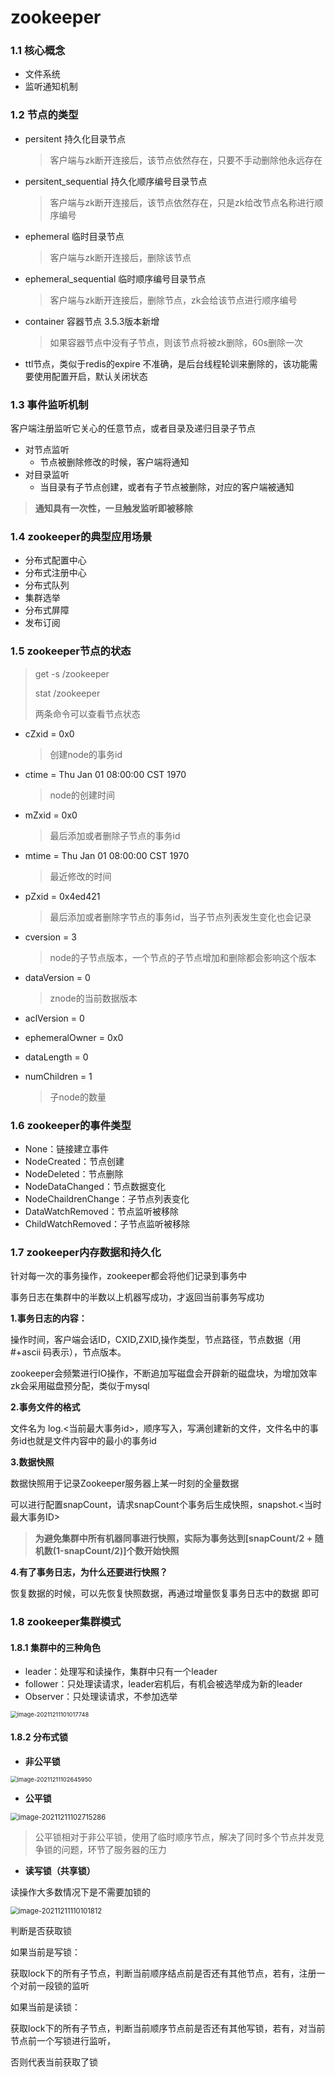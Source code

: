 # zookeeper 

### 1.1 核心概念

+ 文件系统
+ 监听通知机制

### 1.2 节点的类型

+ persitent 持久化目录节点

  > 客户端与zk断开连接后，该节点依然存在，只要不手动删除他永远存在

+ persitent_sequential 持久化顺序编号目录节点

  > 客户端与zk断开连接后，该节点依然存在，只是zk给改节点名称进行顺序编号

+ ephemeral 临时目录节点

  > 客户端与zk断开连接后，删除该节点

+ ephemeral_sequential 临时顺序编号目录节点

  > 客户端与zk断开连接后，删除节点，zk会给该节点进行顺序编号

+ container  容器节点  3.5.3版本新增

  > 如果容器节点中没有子节点，则该节点将被zk删除，60s删除一次

+ ttl节点，类似于redis的expire 不准确，是后台线程轮训来删除的，该功能需要使用配置开启，默认关闭状态

### 1.3 事件监听机制

客户端注册监听它关心的任意节点，或者目录及递归目录子节点

+ 对节点监听
  + 节点被删除修改的时候，客户端将通知
+ 对目录监听
  + 当目录有子节点创建，或者有子节点被删除，对应的客户端被通知

> **通知具有一次性，一旦触发监听即被移除**

### 1.4 zookeeper的典型应用场景

+ 分布式配置中心
+ 分布式注册中心
+ 分布式队列
+ 集群选举
+ 分布式屏障
+ 发布订阅

### 1.5 zookeeper节点的状态

> get -s /zookeeper
>
> stat /zookeeper
>
> 两条命令可以查看节点状态

+ cZxid = 0x0

  > 创建node的事务id

+ ctime = Thu Jan 01 08:00:00 CST 1970

  > node的创建时间

+ mZxid = 0x0

  > 最后添加或者删除子节点的事务id

+ mtime = Thu Jan 01 08:00:00 CST 1970

  > 最近修改的时间

+ pZxid = 0x4ed421

  > 最后添加或者删除字节点的事务id，当子节点列表发生变化也会记录

+ cversion = 3

  > node的子节点版本，一个节点的子节点增加和删除都会影响这个版本

+ dataVersion = 0

  > znode的当前数据版本

+ aclVersion = 0

+ ephemeralOwner = 0x0

+ dataLength = 0

+ numChildren = 1

  > 子node的数量

### 1.6 zookeeper的事件类型

+ None：链接建立事件
+ NodeCreated：节点创建
+ NodeDeleted：节点删除
+ NodeDataChanged：节点数据变化
+ NodeChaildrenChange：子节点列表变化
+ DataWatchRemoved：节点监听被移除
+ ChildWatchRemoved：子节点监听被移除

### 1.7 zookeeper内存数据和持久化

针对每一次的事务操作，zookeeper都会将他们记录到事务中

事务日志在集群中的半数以上机器写成功，才返回当前事务写成功

**1.事务日志的内容：**

操作时间，客户端会话ID，CXID,ZXID,操作类型，节点路径，节点数据（用 #+ascii 码表示），节点版本。

zookeeper会频繁进行IO操作，不断追加写磁盘会开辟新的磁盘块，为增加效率zk会采用磁盘预分配，类似于mysql

**2.事务文件的格式**

文件名为  log.<当前最大事务id>，顺序写入，写满创建新的文件，文件名中的事务id也就是文件内容中的最小的事务id

**3.数据快照**

数据快照用于记录Zookeeper服务器上某一时刻的全量数据

可以进行配置snapCount，请求snapCount个事务后生成快照，snapshot.<当时最大事务ID>

>  **为避免集群中所有机器同事进行快照，实际为事务达到[snapCount/2 + 随机数(1-snapCount/2)]个数开始快照**

**4.有了事务日志，为什么还要进行快照？**

恢复数据的时候，可以先恢复快照数据，再通过增量恢复事务日志中的数据 即可

### 1.8 zookeeper集群模式

#### 1.8.1 集群中的三种角色

+ leader：处理写和读操作，集群中只有一个leader
+ follower：只处理读请求，leader宕机后，有机会被选举成为新的leader
+ Observer：只处理读请求，不参加选举

<img src="D:\project\Spring\javaNote\image\zookeeper\image-20211211101017748.png" alt="image-20211211101017748" style="zoom:67%;" />

#### 1.8.2 分布式锁

+ **非公平锁**

<img src="D:\project\Spring\javaNote\image\zookeeper\image-20211211102645950.png" alt="image-20211211102645950" style="zoom:67%;" />

+ **公平锁**

<img src="D:\project\Spring\javaNote\image\zookeeper\image-20211211102715286.png" alt="image-20211211102715286" style="zoom:80%;" />

> 公平锁相对于非公平锁，使用了临时顺序节点，解决了同时多个节点并发竞争锁的问题，环节了服务器的压力

+ **读写锁（共享锁）**

读操作大多数情况下是不需要加锁的

<img src="D:\project\Spring\javaNote\image\zookeeper\image-20211211110101812.png" alt="image-20211211110101812" style="zoom:80%;" />

判断是否获取锁

如果当前是写锁：

​	获取lock下的所有子节点，判断当前顺序结点前是否还有其他节点，若有，注册一个对前一段锁的监听

如果当前是读锁：

​	获取lock下的所有子节点，判断当前顺序节点前是否还有其他写锁，若有，对当前节点前一个写锁进行监听，

否则代表当前获取了锁



